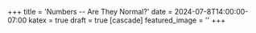 +++
title = 'Numbers -- Are They Normal?'
date = 2024-07-8T14:00:00-07:00
katex = true
draft = true
[cascade]
  featured_image = ''
+++
